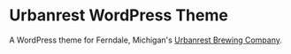 # Urbanrest WordPress Theme

A WordPress theme for Ferndale, Michigan's [Urbanrest Brewing Company](http://urbanrestbrewing.com).